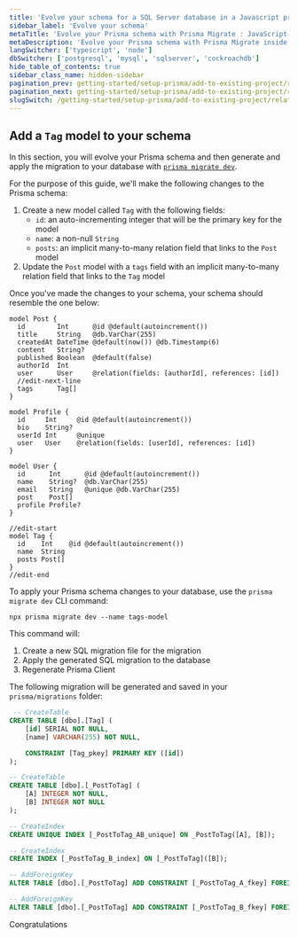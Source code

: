 ```yaml
---
title: 'Evolve your schema for a SQL Server database in a Javascript project'
sidebar_label: 'Evolve your schema'
metaTitle: 'Evolve your Prisma schema with Prisma Migrate : JavaScript-sqlserver'
metaDescription: 'Evolve your Prisma schema with Prisma Migrate inside of your JavaScript and SQL Server project'
langSwitcher: ['typescript', 'node']
dbSwitcher: ['postgresql', 'mysql', 'sqlserver', 'cockroachdb']
hide_table_of_contents: true
sidebar_class_name: hidden-sidebar
pagination_prev: getting-started/setup-prisma/add-to-existing-project/relational-databases/querying-the-database-node-sqlserver
pagination_next: getting-started/setup-prisma/add-to-existing-project/relational-databases/next-steps
slugSwitch: /getting-started/setup-prisma/add-to-existing-project/relational-databases/evolve-your-schema-
---
```


## Add a `Tag` model to your schema

In this section, you will evolve your Prisma schema and then generate and apply the migration to your database with [`prisma migrate dev`](/orm/reference/prisma-cli-reference#migrate-dev).

For the purpose of this guide, we'll make the following changes to the Prisma schema:

1. Create a new model called `Tag` with the following fields:
   - `id`: an auto-incrementing integer that will be the primary key for the model
   - `name`: a non-null `String`
   - `posts`: an implicit many-to-many relation field that links to the `Post` model
2. Update the `Post` model with a `tags` field with an implicit many-to-many relation field that links to the `Tag` model

Once you've made the changes to your schema, your schema should resemble the one below:

```prisma file=prisma/schema.prisma highlight=9,27-31;edit showLineNumbers
model Post {
  id        Int      @id @default(autoincrement())
  title     String   @db.VarChar(255)
  createdAt DateTime @default(now()) @db.Timestamp(6)
  content   String?
  published Boolean  @default(false)
  authorId  Int
  user      User     @relation(fields: [authorId], references: [id])
  //edit-next-line
  tags      Tag[]
}

model Profile {
  id     Int     @id @default(autoincrement())
  bio    String?
  userId Int     @unique
  user   User    @relation(fields: [userId], references: [id])
}

model User {
  id      Int      @id @default(autoincrement())
  name    String?  @db.VarChar(255)
  email   String   @unique @db.VarChar(255)
  post    Post[]
  profile Profile?
}

//edit-start
model Tag {
  id    Int    @id @default(autoincrement())
  name  String
  posts Post[]
}
//edit-end
```

To apply your Prisma schema changes to your database, use the `prisma migrate dev` CLI command:

```terminal copy
npx prisma migrate dev --name tags-model
```

This command will:

1. Create a new SQL migration file for the migration
1. Apply the generated SQL migration to the database
1. Regenerate Prisma Client

The following migration will be generated and saved in your `prisma/migrations` folder:

```sql file=prisma/migrations/TIMESTAMP_tags_model.sql showLineNumbers
 -- CreateTable
CREATE TABLE [dbo].[Tag] (
    [id] SERIAL NOT NULL,
    [name] VARCHAR(255) NOT NULL,

    CONSTRAINT [Tag_pkey] PRIMARY KEY ([id])
);

-- CreateTable
CREATE TABLE [dbo].[_PostToTag] (
    [A] INTEGER NOT NULL,
    [B] INTEGER NOT NULL
);

-- CreateIndex
CREATE UNIQUE INDEX [_PostToTag_AB_unique] ON _PostToTag([A], [B]);

-- CreateIndex
CREATE INDEX [_PostToTag_B_index] ON [_PostToTag]([B]);

-- AddForeignKey
ALTER TABLE [dbo].[_PostToTag] ADD CONSTRAINT [_PostToTag_A_fkey] FOREIGN KEY ([A]) REFERENCES [dbo].[Post]([id]) ON DELETE CASCADE ON UPDATE CASCADE;

-- AddForeignKey
ALTER TABLE [dbo].[_PostToTag] ADD CONSTRAINT [_PostToTag_B_fkey] FOREIGN KEY ([B]) REFERENCES [dbo].[Tag]([id]) ON DELETE CASCADE ON UPDATE CASCADE;
```

Congratulations
